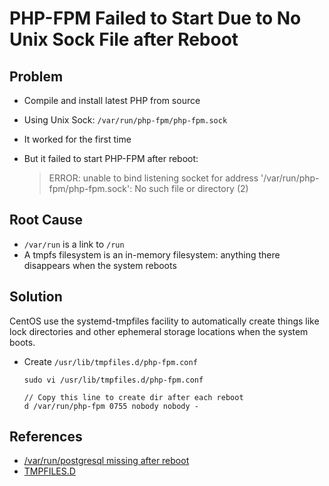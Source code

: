 # PHP-FPM Failed to Start Due to No Unix Sock File after Reboot

## Problem
* Compile and install latest PHP from source
* Using Unix Sock: `/var/run/php-fpm/php-fpm.sock`
* It worked for the first time
* But it failed to start PHP-FPM after reboot:

  > ERROR: unable to bind listening socket for address '/var/run/php-fpm/php-fpm.sock': No such file or directory (2)

## Root Cause
* `/var/run` is a link to `/run`
* A tmpfs filesystem is an in-memory filesystem: anything there disappears when the system reboots

## Solution
CentOS use the systemd-tmpfiles facility to automatically create things like lock directories and other ephemeral storage locations when the system boots.

* Create `/usr/lib/tmpfiles.d/php-fpm.conf`

      sudo vi /usr/lib/tmpfiles.d/php-fpm.conf

      // Copy this line to create dir after each reboot
      d /var/run/php-fpm 0755 nobody nobody -

## References
* [/var/run/postgresql missing after reboot](https://serverfault.com/questions/766287/var-run-postgresql-missing-after-reboot)
* [TMPFILES.D](https://www.commandlinux.com/man-page/man5/tmpfiles.d.5.html)
